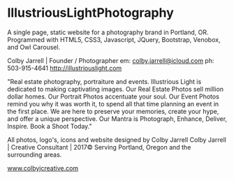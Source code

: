 # IllustriousLightPhotography
A single page, static website for a photography brand in Portland, OR. Programmed with HTML5, CSS3, Javascript,
JQuery, Bootstrap, Venobox, and Owl Carousel.

Colby Jarrell | Founder / Photographer
em: colby.jarrell@icloud.com
ph: 503-915-4641
http://illustriouslight.com

"Real estate photography, portraiture and events. Illustrious Light is dedicated to making captivating images.
Our Real Estate Photos sell million dollar homes. Our Portrait Photos accentuate your soul.
Our Event Photos remind you why it was worth it, to spend all that time planning an event in the first place.
We are here to preserve your memories, create your hype, and offer a unique perspective.
Our Mantra is Photograph, Enhance, Deliver, Inspire. Book a Shoot Today."

All photos, logo's, icons and website designed by Colby Jarrell
Colby Jarrell | Creative Consultant | 2017©
Serving Portland, Oregon and the surrounding areas.

www.colbyjcreative.com

